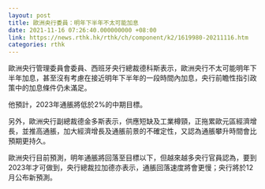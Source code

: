 ```yaml
---
layout: post
title: 歐洲央行委員：明年下半年不太可能加息
date: 2021-11-16 07:26:40.000000000 +08:00
link: https://news.rthk.hk/rthk/ch/component/k2/1619980-20211116.htm
categories: rthk
---
```


歐洲央行管理委員會委員、西班牙央行總裁德科斯表示，歐洲央行不太可能明年下半年加息，甚至沒有考慮在接近明年下半年的一段時間內加息，央行前瞻性指引政策中的加息條件仍未滿足。

他預計，2023年通脹將低於2%的中期目標。

另外，歐洲央行副總裁德金多斯表示，供應短缺及工業樽頸，正拖累歐元區經濟增長，並推高通脹，加大經濟增長及通脹前景的不確定性，又認為通脹攀升時間會比預期更持久。

歐洲央行目前預測，明年通脹將回落至目標以下，但越來越多央行官員認為，要到2023年才可做到，央行總裁拉加德亦表示，通脹回落速度將會更慢；央行將於12月公布新預測。
